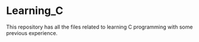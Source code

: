 # Learning_C
This repository has all the files related to learning C programming with some previous experience.
